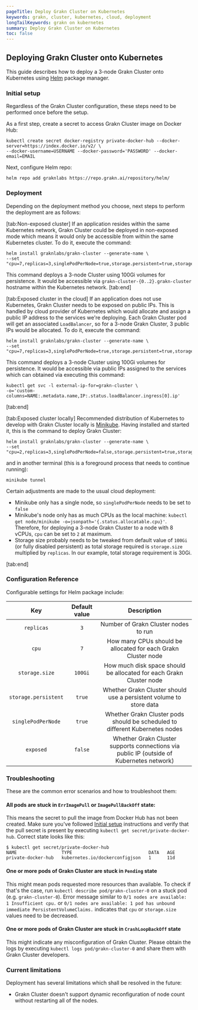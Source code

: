 ```yaml
---
pageTitle: Deploy Grakn Cluster on Kubernetes
keywords: grakn, cluster, kubernetes, cloud, deployment
longTailKeywords: grakn on kubernetes
summary: Deploy Grakn Cluster on Kubernetes
toc: false
---
```


## Deploying Grakn Cluster onto Kubernetes

This guide describes how to deploy a 3-node Grakn Cluster onto Kubernetes using [Helm](https://helm.sh/) package manager.


### Initial setup

Regardless of the Grakn Cluster configuration, these steps need to be performed once before the setup.

As a first step, create a secret to access Grakn Cluster image on Docker Hub:

```
kubectl create secret docker-registry private-docker-hub --docker-server=https://index.docker.io/v2/ \
--docker-username=USERNAME --docker-password='PASSWORD' --docker-email=EMAIL
```

Next, configure Helm repo:

```
helm repo add graknlabs https://repo.grakn.ai/repository/helm/
```

### Deployment

Depending on the deployment method you choose, next steps to perform the deployment are as follows:

<div class="tabs light">

[tab:Non-exposed cluster]
If an application resides within the same Kubernetes network, Grakn Cluster could be deployed in non-exposed mode
which means it would only be accessible from within the same Kubernetes cluster. To do it, execute the command:

```
helm install graknlabs/grakn-cluster --generate-name \
--set "cpu=7,replicas=3,singlePodPerNode=true,storage.persistent=true,storage.size=100Gi,exposed=false"
```

This command deploys a 3-node Cluster using 100Gi volumes for persistence. It would be accessible via `grakn-cluster-{0..2}.grakn-cluster`
hostname within the Kubernetes network.
[tab:end]

[tab:Exposed cluster in the cloud]
If an application does not use Kubernetes, Grakn Cluster needs to be exposed on public IPs. This is handled by cloud provider of Kubernetes
which would allocate and assign a public IP address to the services we're deploying. Each Grakn Cluster pod will get an associated `LoadBalancer`,
so for a 3-node Grakn Cluster, 3 public IPs would be allocated. To do it, execute the command:

```
helm install graknlabs/grakn-cluster --generate-name \
--set "cpu=7,replicas=3,singlePodPerNode=true,storage.persistent=true,storage.size=100Gi,exposed=true"
```

This command deploys a 3-node Cluster using 100Gi volumes for persistence.
It would be accessible via public IPs assigned to the services which can obtained via executing this command:

```
kubectl get svc -l external-ip-for=grakn-cluster \
-o='custom-columns=NAME:.metadata.name,IP:.status.loadBalancer.ingress[0].ip'
```
[tab:end]

[tab:Exposed cluster locally]
Recommended distribution of Kubernetes to develop with Grakn Cluster locally is [Minikube](https://minikube.sigs.k8s.io/).
Having installed and started it, this is the command to deploy Grakn Cluster:

```
helm install graknlabs/grakn-cluster --generate-name \
--set "cpu=2,replicas=3,singlePodPerNode=false,storage.persistent=true,storage.size=10Gi,exposed=true"
```

and in another terminal (this is a foreground process that needs to continue running):

```
minikube tunnel
```

Certain adjustments are made to the usual cloud deployment:

* Minikube only has a single node, so `singlePodPerNode` needs to be set to `false`
* Minikube's node only has as much CPUs as the local machine: `kubectl get node/minikube -o=jsonpath='{.status.allocatable.cpu}'`.
  Therefore, for deploying a 3-node Grakn Cluster to a node with 8 vCPUs, `cpu` can be set to `2` at maximum.
* Storage size probably needs to be tweaked from default value of `100Gi` (or fully disabled persistent)
  as total storage required is `storage.size` multiplied by `replicas`. In our example, total storage requirement is 30Gi.

[tab:end]
</div>

### Configuration Reference

Configurable settings for Helm package include:

| Key | Default value | Description
| :----------------: | :------:| :---------------------------------------------------------------------------------------: |
| `replicas`          | `3`     | Number of Grakn Cluster nodes to run                                                     |
| `cpu`               | `7`     | How many CPUs should be allocated for each Grakn Cluster node                            |
| `storage.size`      | `100Gi` | How much disk space should be allocated for each Grakn Cluster node                      |
| `storage.persistent`| `true`  | Whether Grakn Cluster should use a persistent volume to store data                       |
| `singlePodPerNode`  | `true`  | Whether Grakn Cluster pods should be scheduled to different Kubernetes nodes             |
| `exposed`           | `false` | Whether Grakn Cluster supports connections via public IP (outside of Kubernetes network) |


### Troubleshooting

These are the common error scenarios and how to troubleshoot them:

#### All pods are stuck in `ErrImagePull` or `ImagePullBackOff` state:
This means the secret to pull the image from Docker Hub has not been created. 
Make sure you've followed [Initial setup](#initial-setup) instructions and verify that the pull secret is present by
executing `kubectl get secret/private-docker-hub`. Correct state looks like this:

```
$ kubectl get secret/private-docker-hub
NAME                 TYPE                             DATA   AGE
private-docker-hub   kubernetes.io/dockerconfigjson   1      11d
```

#### One or more pods of Grakn Cluster are stuck in `Pending` state
This might mean pods requested more resources than available. To check if that's the case, run
`kubectl describe pod/grakn-cluster-0` on a stuck pod (e.g. `grakn-cluster-0`). Error message similar to 
`0/1 nodes are available: 1 Insufficient cpu.` or `0/1 nodes are available: 1 pod has unbound immediate PersistentVolumeClaims.`
indicates that `cpu` or `storage.size` values need to be decreased.


#### One or more pods of Grakn Cluster are stuck in `CrashLoopBackOff` state
This might indicate any misconfiguration of Grakn Cluster. Please obtain the logs by executing
`kubectl logs pod/grakn-cluster-0` and share them with Grakn Cluster developers.


### Current limitations

Deployment has several limitations which shall be resolved in the future:

* Grakn Cluster doesn't support dynamic reconfiguration of node count without restarting all of the nodes.
